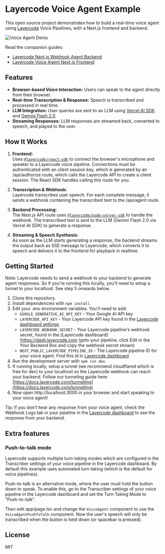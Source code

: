 # Layercode Voice Agent Example

This open source project demonstrates how to build a real-time voice agent using [Layercode](https://layercode.com) Voice Pipelines, with a Next.js frontend and backend.

![Voice Agent Demo](https://docs.layercode.com/images/example-voice-agent-ui.png)

Read the companion guides:

- [Layercode Next.js Webhook Agent Backend](https://docs.layercode.com/backend-guides/next-js)
- [Layercode Voice Agent Next.js Frontend](https://docs.layercode.com/frontend-guides/next-js)

## Features

- **Browser-based Voice Interaction:** Users can speak to the agent directly from their browser.
- **Real-time Transcription & Response:** Speech is transcribed and processed in real time.
- **LLM Integration:** User queries are sent to an LLM using [Vercel AI SDK](https://vercel.com/docs/ai-sdk) and [Gemini Flash 2.0](https://ai.google.dev/gemini-api/docs/models/gemini).
- **Streaming Responses:** LLM responses are streamed back, converted to speech, and played to the user.

## How It Works

1. **Frontend:**  
   Uses [`@layercode/react-sdk`](https://www.npmjs.com/package/@layercode/react-sdk) to connect the browser's microphone and speaker to a Layercode voice pipeline. Connections must be authenticated with an client session key, which is generated by an /api/authorize route, which calls the Layercode API to create a client session. The React SDK handles calling this route for you.

2. **Transcription & Webhook:**  
   Layercode transcribes user speech. For each complete message, it sends a webhook containing the transcribed text to the /api/agent route.

3. **Backend Processing:**  
   The Next.js API route uses [`@layercode/node-server-sdk`](https://www.npmjs.com/package/@layercode/node-server-sdk) to handle the webhook. The transcribed text is sent to the LLM (Gemini Flash 2.0 via Vercel AI SDK) to generate a response.

4. **Streaming & Speech Synthesis:**  
   As soon as the LLM starts generating a response, the backend streams the output back as SSE messags to Layercode, which converts it to speech and delivers it to the frontend for playback in realtime.

## Getting Started

Note: Layercode needs to send a webhook to your backend to generate agent responses. So if you're running this locally, you'll need to setup a tunnel to your localhost. See step 5 onwards below.

1. Clone this repository.
2. Install dependencies with `npm install`.
3. Edit your .env environment variables. You'll need to add:
   - `GOOGLE_GENERATIVE_AI_API_KEY` - Your Google AI API key
   - `LAYERCODE_API_KEY` - Your Layercode API key found in the [Layercode dashboard settings](https://dash.layercode.com/settings)
   - `LAYERCODE_WEBHOOK_SECRET` - Your Layercode pipeline's webhook secret, found in the [Layercode dashboard](https://dash.layercode.com (goto your pipeline, click Edit in the Your Backend Box and copy the webhook secret shown)
   - `NEXT_PUBLIC_LAYERCODE_PIPELINE_ID` - The Layercode pipeline ID for your voice agent. Find this id in [Layercode dashboard](https://dash.layercode.com/)
4. Run the development server with `npm run dev`.
5. If running locally, setup a tunnel (we recommend cloudflared which is free for dev) to your localhost so the Layercode webhook can reach your backend. Follow our tunneling guide here: [https://docs.layercode.com/tunnelling](https://docs.layercode.com/tunnelling)
6. Now open http://localhost:3000 in your browser and start speaking to your voice agent!

Tip: If you don't hear any response from your voice agent, check the Webhook Logs tab in your pipeline in the [Layercode dashboard](https://dash.layercode.com/) to see the response from your backend.

## Extra features

### Push-to-talk mode

Layercode supports multiple turn-taking modes which are configured in the Transcriber settings of your voice pipeline in the Layercode dashboard. By default this example uses automated turn taking (which is the default for voice pipelines).

Push-to-talk is an alternative mode, where the user must hold the button down to speak. To enable this, go to the Transcriber settings of your voice pipeline in the Layercode dashboard and set the Turn Taking Mode to "Push-to-talk".

Then edit app/page.tsx and change the `VoiceAgent` component to use the `VoiceAgentPushToTalk` component. Now the user's speech will only be transcribed when the button is held down (or spacebar is pressed).

## License

MIT
